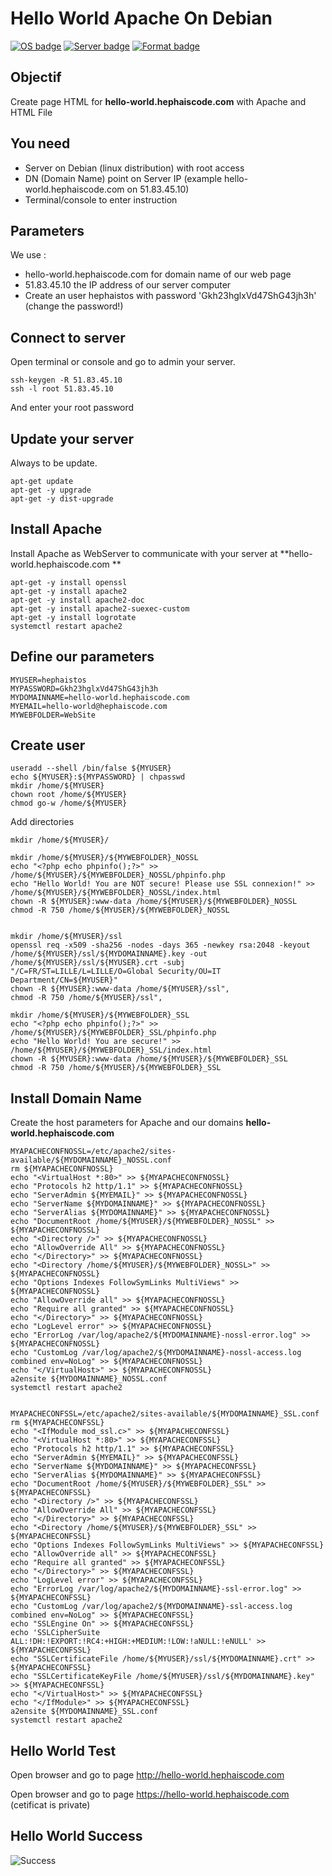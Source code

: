 # Hello World Apache On Debian
[![OS badge](https://img.shields.io/badge/OS-Debian-red.svg)](https://www.debian.org)
[![Server badge](https://img.shields.io/badge/Server-Apache-blue.svg)](https://httpd.apache.org)
[![Format badge](https://img.shields.io/badge/Format-HTML-green.svg)](https://lyty.dev/html/index.html)

## Objectif 

Create page HTML for **hello-world.hephaiscode.com** with Apache and HTML File

## You need

- Server on Debian (linux distribution) with root access
- DN (Domain Name) point on Server IP (example hello-world.hephaiscode.com on 51.83.45.10)
- Terminal/console to enter instruction

## Parameters

We use :
 - hello-world.hephaiscode.com for domain name of our web page
 - 51.83.45.10 the IP address of our server computer
 - Create an user hephaistos with password 'Gkh23hglxVd47ShG43jh3h' (change the password!)
 
 
## Connect to server 

Open terminal or console and go to admin your server.

```
ssh-keygen -R 51.83.45.10
ssh -l root 51.83.45.10 
```

And enter your root password 

## Update your server

Always to be update.

```
apt-get update
apt-get -y upgrade
apt-get -y dist-upgrade
```

## Install Apache

Install Apache as WebServer to communicate with your server at **hello-world.hephaiscode.com **

```
apt-get -y install openssl
apt-get -y install apache2
apt-get -y install apache2-doc
apt-get -y install apache2-suexec-custom
apt-get -y install logrotate
systemctl restart apache2
```
 
 ## Define our parameters
 
 ```
 MYUSER=hephaistos
 MYPASSWORD=Gkh23hglxVd47ShG43jh3h
 MYDOMAINNAME=hello-world.hephaiscode.com
 MYEMAIL=hello-world@hephaiscode.com
 MYWEBFOLDER=WebSite
 ```
 
 ## Create user
 
 ```
useradd --shell /bin/false ${MYUSER}
echo ${MYUSER}:${MYPASSWORD} | chpasswd
mkdir /home/${MYUSER}
chown root /home/${MYUSER}
chmod go-w /home/${MYUSER}
```

Add directories

```
mkdir /home/${MYUSER}/

mkdir /home/${MYUSER}/${MYWEBFOLDER}_NOSSL
echo "<?php echo phpinfo();?>" >> /home/${MYUSER}/${MYWEBFOLDER}_NOSSL/phpinfo.php
echo "Hello World! You are NOT secure! Please use SSL connexion!" >> /home/${MYUSER}/${MYWEBFOLDER}_NOSSL/index.html
chown -R ${MYUSER}:www-data /home/${MYUSER}/${MYWEBFOLDER}_NOSSL
chmod -R 750 /home/${MYUSER}/${MYWEBFOLDER}_NOSSL


mkdir /home/${MYUSER}/ssl
openssl req -x509 -sha256 -nodes -days 365 -newkey rsa:2048 -keyout /home/${MYUSER}/ssl/${MYDOMAINNAME}.key -out /home/${MYUSER}/ssl/${MYUSER}.crt -subj "/C=FR/ST=LILLE/L=LILLE/O=Global Security/OU=IT Department/CN=${MYUSER}"
chown -R ${MYUSER}:www-data /home/${MYUSER}/ssl",
chmod -R 750 /home/${MYUSER}/ssl",

mkdir /home/${MYUSER}/${MYWEBFOLDER}_SSL
echo "<?php echo phpinfo();?>" >> /home/${MYUSER}/${MYWEBFOLDER}_SSL/phpinfo.php
echo "Hello World! You are secure!" >> /home/${MYUSER}/${MYWEBFOLDER}_SSL/index.html
chown -R ${MYUSER}:www-data /home/${MYUSER}/${MYWEBFOLDER}_SSL
chmod -R 750 /home/${MYUSER}/${MYWEBFOLDER}_SSL
```

## Install Domain Name

Create the host parameters for Apache and our domains **hello-world.hephaiscode.com**

```
MYAPACHECONFNOSSL=/etc/apache2/sites-available/${MYDOMAINNAME}_NOSSL.conf
rm ${MYAPACHECONFNOSSL}
echo "<VirtualHost *:80>" >> ${MYAPACHECONFNOSSL}
echo "Protocols h2 http/1.1" >> ${MYAPACHECONFNOSSL}
echo "ServerAdmin ${MYEMAIL}" >> ${MYAPACHECONFNOSSL}
echo "ServerName ${MYDOMAINNAME}" >> ${MYAPACHECONFNOSSL}
echo "ServerAlias ${MYDOMAINNAME}" >> ${MYAPACHECONFNOSSL}
echo "DocumentRoot /home/${MYUSER}/${MYWEBFOLDER}_NOSSL" >> ${MYAPACHECONFNOSSL}
echo "<Directory />" >> ${MYAPACHECONFNOSSL}
echo "AllowOverride All" >> ${MYAPACHECONFNOSSL}
echo "</Directory>" >> ${MYAPACHECONFNOSSL}
echo "<Directory /home/${MYUSER}/${MYWEBFOLDER}_NOSSL>" >> ${MYAPACHECONFNOSSL}
echo "Options Indexes FollowSymLinks MultiViews" >> ${MYAPACHECONFNOSSL}
echo "AllowOverride all" >> ${MYAPACHECONFNOSSL}
echo "Require all granted" >> ${MYAPACHECONFNOSSL}
echo "</Directory>" >> ${MYAPACHECONFNOSSL}
echo "LogLevel error" >> ${MYAPACHECONFNOSSL}
echo "ErrorLog /var/log/apache2/${MYDOMAINNAME}-nossl-error.log" >> ${MYAPACHECONFNOSSL}
echo "CustomLog /var/log/apache2/${MYDOMAINNAME}-nossl-access.log combined env=NoLog" >> ${MYAPACHECONFNOSSL}
echo "</VirtualHost>" >> ${MYAPACHECONFNOSSL}
a2ensite ${MYDOMAINNAME}_NOSSL.conf
systemctl restart apache2


MYAPACHECONFSSL=/etc/apache2/sites-available/${MYDOMAINNAME}_SSL.conf
rm ${MYAPACHECONFSSL}
echo "<IfModule mod_ssl.c>" >> ${MYAPACHECONFSSL}
echo "<VirtualHost *:80>" >> ${MYAPACHECONFSSL}
echo "Protocols h2 http/1.1" >> ${MYAPACHECONFSSL}
echo "ServerAdmin ${MYEMAIL}" >> ${MYAPACHECONFSSL}
echo "ServerName ${MYDOMAINNAME}" >> ${MYAPACHECONFSSL}
echo "ServerAlias ${MYDOMAINNAME}" >> ${MYAPACHECONFSSL}
echo "DocumentRoot /home/${MYUSER}/${MYWEBFOLDER}_SSL" >> ${MYAPACHECONFSSL}
echo "<Directory />" >> ${MYAPACHECONFSSL}
echo "AllowOverride All" >> ${MYAPACHECONFSSL}
echo "</Directory>" >> ${MYAPACHECONFSSL}
echo "<Directory /home/${MYUSER}/${MYWEBFOLDER}_SSL" >> ${MYAPACHECONFSSL}
echo "Options Indexes FollowSymLinks MultiViews" >> ${MYAPACHECONFSSL}
echo "AllowOverride all" >> ${MYAPACHECONFSSL}
echo "Require all granted" >> ${MYAPACHECONFSSL}
echo "</Directory>" >> ${MYAPACHECONFSSL}
echo "LogLevel error" >> ${MYAPACHECONFSSL}
echo "ErrorLog /var/log/apache2/${MYDOMAINNAME}-ssl-error.log" >> ${MYAPACHECONFSSL}
echo "CustomLog /var/log/apache2/${MYDOMAINNAME}-ssl-access.log combined env=NoLog" >> ${MYAPACHECONFSSL}
echo "SSLEngine On" >> ${MYAPACHECONFSSL}
echo 'SSLCipherSuite ALL:!DH:!EXPORT:!RC4:+HIGH:+MEDIUM:!LOW:!aNULL:!eNULL' >> ${MYAPACHECONFSSL}
echo "SSLCertificateFile /home/${MYUSER}/ssl/${MYDOMAINNAME}.crt" >> ${MYAPACHECONFSSL}
echo "SSLCertificateKeyFile /home/${MYUSER}/ssl/${MYDOMAINNAME}.key" >> ${MYAPACHECONFSSL}
echo "</VirtualHost>" >> ${MYAPACHECONFSSL}
echo "</IfModule>" >> ${MYAPACHECONFSSL}
a2ensite ${MYDOMAINNAME}_SSL.conf
systemctl restart apache2
```

## Hello World Test

Open browser and go to page http://hello-world.hephaiscode.com 

Open browser and go to page https://hello-world.hephaiscode.com (cetificat is private)

## Hello World Success

![Success](https://img.shields.io/badge/Hello%20World-OK-Green.svg)
